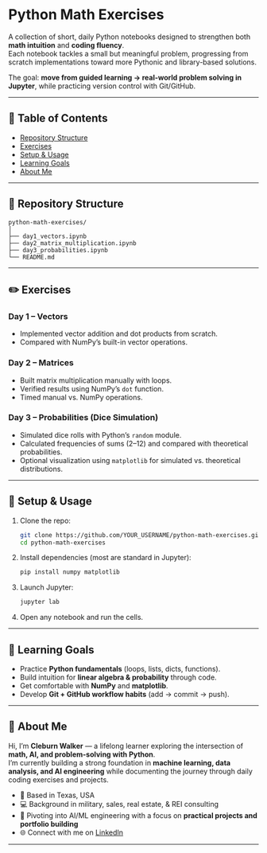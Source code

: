 # Python Math Exercises

A collection of short, daily Python notebooks designed to strengthen both **math intuition** and **coding fluency**.  
Each notebook tackles a small but meaningful problem, progressing from scratch implementations toward more Pythonic and library-based solutions.

The goal: **move from guided learning → real-world problem solving in Jupyter**, while practicing version control with Git/GitHub.

---

## 📑 Table of Contents
- [Repository Structure](#repository-structure)
- [Exercises](#exercises)
- [Setup & Usage](#setup--usage)
- [Learning Goals](#learning-goals)
- [About Me](#about-me)

---

## 📘 Repository Structure

```
python-math-exercises/
│
├── day1_vectors.ipynb
├── day2_matrix_multiplication.ipynb
├── day3_probabilities.ipynb
└── README.md
```

---

## ✏️ Exercises

### Day 1 – Vectors
- Implemented vector addition and dot products from scratch.
- Compared with NumPy’s built-in vector operations.

### Day 2 – Matrices
- Built matrix multiplication manually with loops.
- Verified results using NumPy’s `dot` function.
- Timed manual vs. NumPy operations.

### Day 3 – Probabilities (Dice Simulation)
- Simulated dice rolls with Python’s `random` module.
- Calculated frequencies of sums (2–12) and compared with theoretical probabilities.
- Optional visualization using `matplotlib` for simulated vs. theoretical distributions.

---

## 🔧 Setup & Usage

1. Clone the repo:
   ```bash
   git clone https://github.com/YOUR_USERNAME/python-math-exercises.git
   cd python-math-exercises
   ```

2. Install dependencies (most are standard in Jupyter):
   ```bash
   pip install numpy matplotlib
   ```

3. Launch Jupyter:
   ```bash
   jupyter lab
   ```

4. Open any notebook and run the cells.

---

## 🎯 Learning Goals
- Practice **Python fundamentals** (loops, lists, dicts, functions).
- Build intuition for **linear algebra & probability** through code.
- Get comfortable with **NumPy** and **matplotlib**.
- Develop **Git + GitHub workflow habits** (add → commit → push).

---

## 👤 About Me

Hi, I’m **Cleburn Walker** — a lifelong learner exploring the intersection of **math, AI, and problem-solving with Python**.  
I’m currently building a strong foundation in **machine learning, data analysis, and AI engineering** while documenting the journey through daily coding exercises and projects.

- 📍 Based in Texas, USA  
- 💻 Background in military, sales, real estate, & REI consulting  
- 🚀 Pivoting into AI/ML engineering with a focus on **practical projects and portfolio building**  
- 🌐 Connect with me on [LinkedIn](https://www.linkedin.com/in/cleburnwalker)

---
